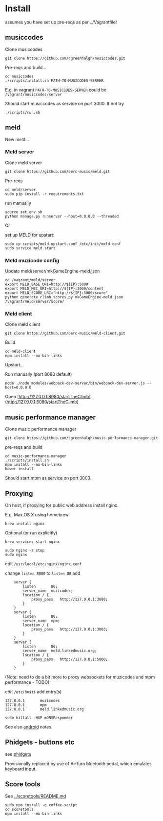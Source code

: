 # Install

assumes you have set up pre-reqs as per ../Vagrantfile!

## musiccodes

Clone musiccodes
```
git clone https://github.com/cgreenhalgh/musiccodes.git
```
Pre-reqs and build...
```
cd musiccodes
./scripts/install.sh PATH-TO-MUSICODES-SERVER
```
E.g. in vagrant `PATH-TO-MUSICODES-SERVER` could be `/vagrant/musiccodes/server`

Should start musiccodes as service on port 3000. If not try
```
./scripts/run.sh
```

## meld

New meld...

### Meld server

Clone meld server
```
git clone https://github.com/oerc-music/meld.git
```
Pre-reqs
```
cd meld/server
sudo pip install -r requirements.txt
```
run manually
```
source set_env.sh
python manage.py runserver --host=0.0.0.0 --threaded
```
Or

set up MELD for upstart:
```
sudo cp scripts/meld.upstart.conf /etc/init/meld.conf
sudo service meld start
```

### Meld muzicode config

Update meld/server/mkGameEngine-meld.json
```
cd /vagrant/meld/server
export MELD_BASE_URI=http://${IP}:5000
export MELD_MEI_URI=http://${IP}:3000/content
export MELD_SCORE_URI="http://${IP}:5000/score"
python generate_climb_scores.py mkGameEngine-meld.json /vagrant/meld/server/score/
```

### Meld client

Clone meld client
```
git clone https://github.com/oerc-music/meld-client.git
```
Build
```
cd meld-client
npm install --no-bin-links
```

Upstart...


Run manually (port 8080 default)
```
node ./node_modules/webpack-dev-server/bin/webpack-dev-server.js --host=0.0.0.0
```

Open [http://127.0.0.1:8080/startTheClimb](http://127.0.0.1:8080/startTheClimb)

## music performance manager

Clone music performance manager
```
git clone https://github.com/cgreenhalgh/music-performance-manager.git
```
pre-reqs and build
```
cd music-performance-manager
./scripts/install.sh
npm install --no-bin-links
bower install
```

Should start mpm as service on port 3003.

## Proxying

On host, if proxying for public web address install nginx.

E.g. Max OS X using homebrew
```
brew install nginx
```
Optional (or run explicitly)
```
brew services start nginx
```
```
sudo nginx -s stop
sudo nginx
```
edit `/usr/local/etc/nginx/nginx.conf`

change `listen 8080` to `listen 80`
add
```
    server {
        listen       80;
        server_name  muzicodes;
        location / {
            proxy_pass   http://127.0.0.1:3000;
        }
	}
    server {
        listen       80;
        server_name  mpm;
        location / {
            proxy_pass   http://127.0.0.1:3003;
        }
	}
    server {
        listen       80;
        server_name  meld.linkedmusic.org;
        location / {
            proxy_pass   http://127.0.0.1:5000;
        }
	}

```
(Note: need to do a bit more to proxy websockets for muzicodes and mpm performance - TODO)

edit `/etc/hosts`
add entry(s)
```
127.0.0.1       muzicodes
127.0.0.1       mpm
127.0.0.1		meld.linkedmusic.org
```

```
sudo killall -HUP mDNSResponder
```

See also [android](android.md) notes.

## Phidgets - buttons etc

see [phidgets](../phidgets/install.md)

Provisionally replaced by use of AirTurn bluetooth pedal, which emulates keyboard input.


## Score tools

See [../scoretools/README.md](../scoretools/README.md)

```
sudo npm install -g coffee-script
cd scoretools
npm install --no-bin-links
```
